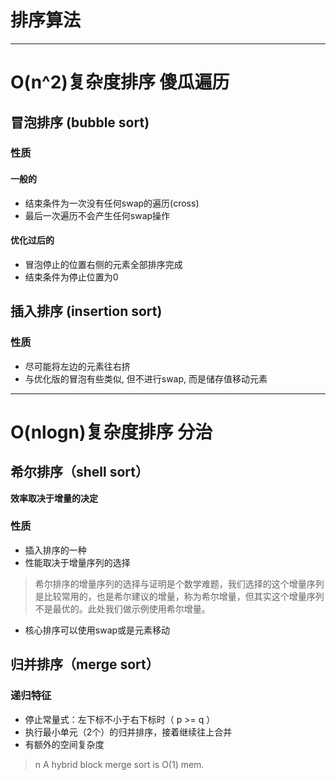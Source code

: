 # 排序算法

-------------------------

# O(n^2)复杂度排序 傻瓜遍历

## 冒泡排序 (bubble sort)
### 性质
#### 一般的
* 结束条件为一次没有任何swap的遍历(cross)
* 最后一次遍历不会产生任何swap操作
#### 优化过后的
* 冒泡停止的位置右侧的元素全部排序完成
* 结束条件为停止位置为0

## 插入排序 (insertion sort)
### 性质
* 尽可能将左边的元素往右挤
* 与优化版的冒泡有些类似, 但不进行swap, 而是储存值移动元素

-------------------------

# O(nlogn)复杂度排序 分治

## 希尔排序（shell sort）
**效率取决于增量的决定**
### 性质
* 插入排序的一种
* 性能取决于增量序列的选择
> 希尔排序的增量序列的选择与证明是个数学难题，我们选择的这个增量序列是比较常用的，也是希尔建议的增量，称为希尔增量，但其实这个增量序列不是最优的。此处我们做示例使用希尔增量。
* 核心排序可以使用swap或是元素移动

## 归并排序（merge sort）
### 递归特征
* 停止常量式：左下标不小于右下标时（ p >= q ）
* 执行最小单元（2个）的归并排序，接着继续往上合并
* 有额外的空间复杂度
> n A hybrid block merge sort is O(1) mem.

